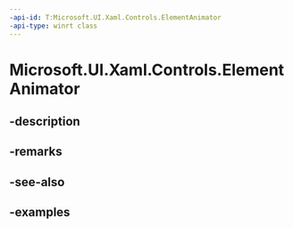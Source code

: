 ```yaml
---
-api-id: T:Microsoft.UI.Xaml.Controls.ElementAnimator
-api-type: winrt class
---
```


# Microsoft.UI.Xaml.Controls.ElementAnimator

<!--
public class ElementAnimator
-->


## -description

## -remarks

## -see-also

## -examples


